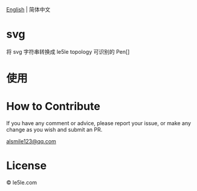 [English](./README.md) | 简体中文

# svg

将 svg 字符串转换成 le5le topology 可识别的 Pen[]

# 使用

# How to Contribute

If you have any comment or advice, please report your issue, or make any change as you wish and submit an PR.

alsmile123@qq.com

# License

© le5le.com
